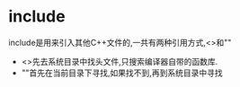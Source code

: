 # include

include是用来引入其他C++文件的,一共有两种引用方式,<>和""

- <>先去系统目录中找头文件,只搜索编译器自带的函数库.
- ""首先在当前目录下寻找,如果找不到,再到系统目录中寻找

